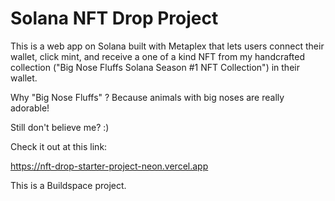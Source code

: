 # Solana NFT Drop Project

This is a web app on Solana built with Metaplex that lets users connect their wallet, click mint, and receive a one of a kind NFT from my handcrafted collection ("Big Nose Fluffs Solana Season #1 NFT Collection") in their wallet. 

Why "Big Nose Fluffs" ? Because animals with big noses are really adorable!

Still don't believe me? :)

Check it out at this link:

https://nft-drop-starter-project-neon.vercel.app


This is a Buildspace project.
